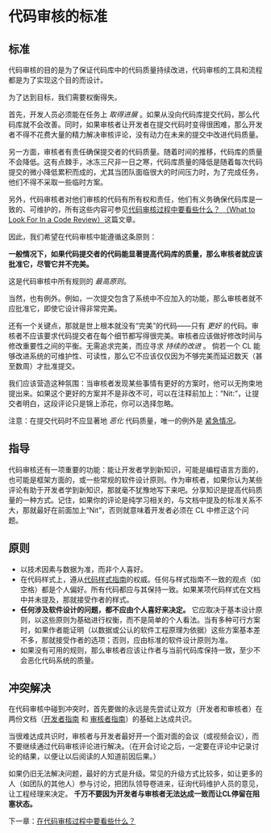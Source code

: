 # 代码审核的标准

## 标准 <a id="standard"></a>

代码审核的目的是为了保证代码库中的代码质量持续改进，代码审核的工具和流程都是为了实现这个目的而设计。

为了达到目标，我们需要权衡得失。

首先，开发人员必须能在任务上 _取得进展_ 。如果从没向代码库提交代码，那么代码库就不会改善。同时，如果审核者让开发者在提交代码时变得很困难，那么开发者不得不花费大量的精力解决审核评论，没有动力在未来的提交中改进代码质量。

另一方面，审核者有责任确保提交者的代码质量。随着时间的推移，代码库的质量不会降低。这有点棘手，冰冻三尺非一日之寒，代码库质量的降低是随着每次代码提交的微小降低累积而成的，尤其当团队面临很大的时间压力时，为了完成任务，他们不得不采取一些临时方案。

另外，代码审核者对他们审核的代码有所有权和责任，他们有义务确保代码库是一致的、可维护的，所有这些内容可参见[代码审核过程中要看些什么？ （What to Look For In a Code Review）](looking-for.md)这篇文章。

因此，我们希望在代码审核中能遵循这条原则：

**一般情况下，如果代码提交者的代码能显著提高代码库的质量，那么审核者就应该批准它，尽管它并不完美。**

这是代码审核中所有规则的 _最高原则_。

当然，也有例外。例如，一次提交包含了系统中不应加入的功能，那么审核者就不应批准它，即使它设计得非常完美。

还有一个关键点，那就是世上根本就没有“完美”的代码——只有 _更好_ 的代码。审核者不应该要求代码提交者在每个细节都写得很完美。审核者应该做好修改时间与修改重要性之间的平衡。无需追求完美，而应寻求 _持续的改进_ 。 倘若一个 CL 能够改进系统的可维护性、可读性，那么它不应该仅仅因为不够完美而延迟数天（甚至数周）才批准提交。

我们应该营造这种氛围：当审核者发现某些事情有更好的方案时，他可以无拘束地提出来。如果这个更好的方案并不是非改不可，可以在注释前加上：“Nit:”，让提交者明白，这段评论只是锦上添花，你可以选择忽略。

注意：在提交代码时不应显著地 _恶化_ 代码质量，唯一的例外是 [紧急情况](../emergencies.md)。

## 指导 <a id="mentoring"></a>

代码审核还有一项重要的功能：能让开发者学到新知识，可能是编程语言方面的，也可能是框架方面的，或一些常规的软件设计原则。作为审核者，如果你认为某些评论有助于开发者学到新知识，那就毫不犹豫地写下来吧。分享知识是提高代码质量的一种方式。记住，如果你的评论是纯学习相关的，与文档中提及的标准关系不大，那就最好在前面加上“Nit”，否则就意味着开发者必须在 CL 中修正这个问题。

## 原则 <a id="principles"></a>

* 以技术因素与数据为准，而非个人喜好。
* 在代码样式上，遵从[代码样式指南](http://google.github.io/styleguide/)的权威。任何与样式指南不一致的观点（如空格）都是个人偏好。所有代码都应与其保持一致。如果某项代码样式在文档中并未提及，那就接受作者的样式。
* **任何涉及软件设计的问题，都不应由个人喜好来决定。** 它应取决于基本设计原则，以这些原则为基础进行权衡，而不是简单的个人看法。当有多种可行方案时，如果作者能证明（以数据或公认的软件工程原理为依据）这些方案基本差不多，那就接受作者的选项；否则，应由标准的软件设计原则为准。
* 如果没有可用的规则，那么审核者应该让作者与当前代码库保持一致，至少不会恶化代码系统的质量。

## 冲突解决 <a id="conflicts"></a>

在代码审核中碰到冲突时，首先要做的永远是先尝试让双方（开发者和审核者）在两份文档（[开发者指南](./) 和 [审核者指南](../developer/)）的基础上达成共识。

当很难达成共识时，审核者与开发者最好开一个面对面的会议（或视频会议），而不要继续通过代码审核评论进行解决。（在开会讨论之后，一定要在评论中记录讨论的结果，以便让以后阅读的人知道前因后果。）

如果仍旧无法解决问题，最好的方式是升级。常见的升级方式比较多，如让更多的人（如团队的其他人）参与讨论，把团队领导卷进来，征询代码维护人员的意见，让工程经理来决定。 **千万不要因为开发者与审核者无法达成一致而让CL停留在阻塞状态。**

下一章：[在代码审核过程中要看些什么？](looking-for.md)

